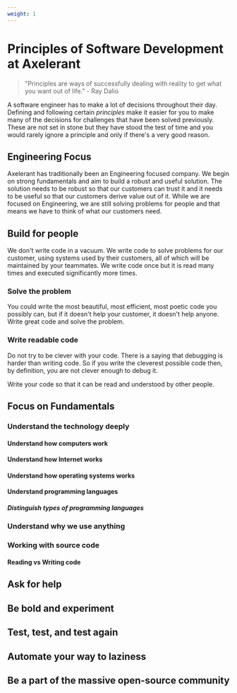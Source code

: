 ```yaml
---
weight: 1
---
```


# Principles of Software Development at Axelerant

> "Principles are ways of successfully dealing with reality to get what you want out of life." - Ray Dalio

A software engineer has to make a lot of decisions throughout their day. Defining and following certain _principles_ make it easier for you to make many of the decisions for challenges that have been solved previously. These are not set in stone but they have stood the test of time and you would rarely ignore a principle and only if there's a very good reason.

## Engineering Focus

Axelerant has traditionally been an Engineering focused company. We begin on strong fundamentals and aim to build a robust and useful solution. The solution needs to be robust so that our customers can trust it and it needs to be useful so that our customers derive value out of it. While we are focused on Engineering, we are still solving problems for people and that means we have to think of what our customers need.

## Build for people

We don't write code in a vacuum. We write code to solve problems for our customer, using systems used by their customers, all of which will be maintained by your teammates. We write code once but it is read many times and executed significantly more times.

### Solve the problem

You could write the most beautiful, most efficient, most poetic code you possibly can, but if it doesn't help your customer, it doesn't help anyone. Write great code and solve the problem.

### Write readable code

Do not try to be clever with your code. There is a saying that debugging is harder than writing code. So if you write the cleverest possible code then, by definition, you are not clever enough to debug it.

Write your code so that it can be read and understood by other people.

## Focus on Fundamentals



### Understand the technology deeply

#### Understand how computers work

#### Understand how Internet works

#### Understand how operating systems works

#### Understand programming languages

##### Distinguish types of programming languages

### Understand why we use anything

### Working with source code

#### Reading vs Writing code

## Ask for help

## Be bold and experiment

## Test, test, and test again

## Automate your way to laziness

## Be a part of the massive open-source community
